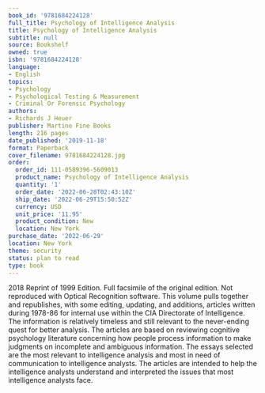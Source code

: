 ```yaml
---
book_id: '9781684224128'
full_title: Psychology of Intelligence Analysis
title: Psychology of Intelligence Analysis
subtitle: null
source: Bookshelf
owned: true
isbn: '9781684224128'
language:
- English
topics:
- Psychology
- Psychological Testing & Measurement
- Criminal Or Forensic Psychology
authors:
- Richards J Heuer
publisher: Martino Fine Books
length: 216 pages
date_published: '2019-11-18'
format: Paperback
cover_filename: 9781684224128.jpg
order:
  order_id: 111-0589396-5609013
  product_name: Psychology of Intelligence Analysis
  quantity: '1'
  order_date: '2022-06-28T02:43:10Z'
  ship_date: '2022-06-29T15:50:52Z'
  currency: USD
  unit_price: '11.95'
  product_condition: New
  location: New York
purchase_date: '2022-06-29'
location: New York
theme: security
status: plan to read
type: book
---
```

2018 Reprint of 1999 Edition. Full facsimile of the original edition. Not reproduced with Optical Recognition software. This volume pulls together and republishes, with some editing, updating, and additions, articles written during 1978-86 for internal use within the CIA Directorate of Intelligence. The information is relatively timeless and still relevant to the never-ending quest for better analysis. The articles are based on reviewing cognitive psychology literature concerning how people process information to make judgments on incomplete and ambiguous information. The essays selected are the most relevant to intelligence analysis and most in need of communication to intelligence analysts. The articles are intended to help the intelligence analysts understand and interpreted the issues that most intelligence analysts face.
